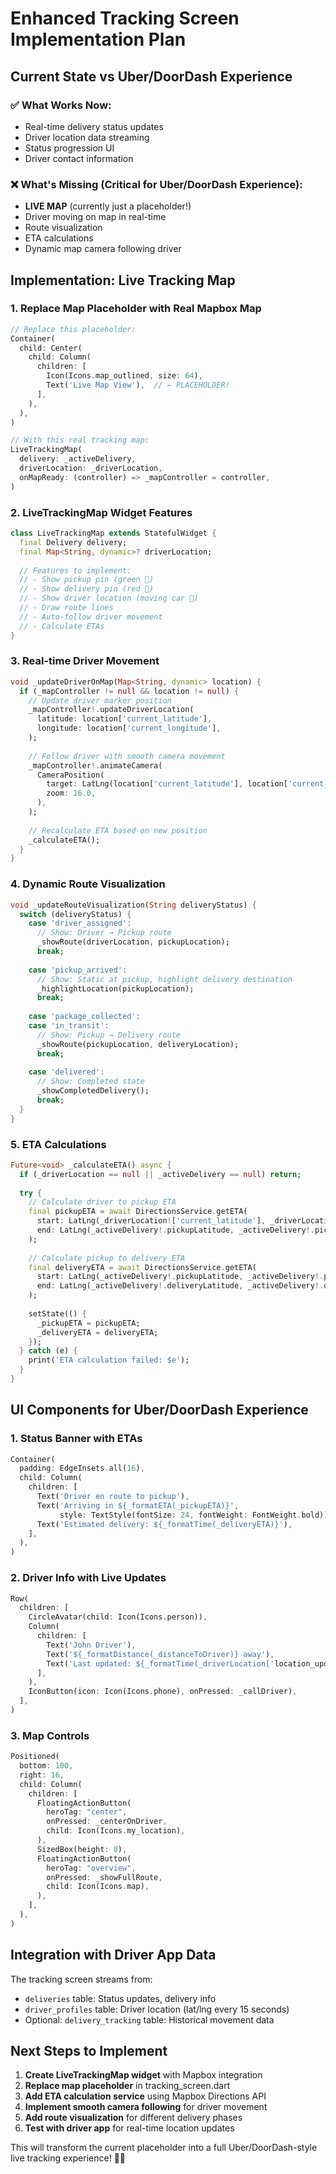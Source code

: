 # Enhanced Tracking Screen Implementation Plan

## Current State vs Uber/DoorDash Experience

### ✅ What Works Now:
- Real-time delivery status updates
- Driver location data streaming
- Status progression UI
- Driver contact information

### ❌ What's Missing (Critical for Uber/DoorDash Experience):
- **LIVE MAP** (currently just a placeholder!)
- Driver moving on map in real-time
- Route visualization
- ETA calculations
- Dynamic map camera following driver

## Implementation: Live Tracking Map

### 1. Replace Map Placeholder with Real Mapbox Map

```dart
// Replace this placeholder:
Container(
  child: Center(
    child: Column(
      children: [
        Icon(Icons.map_outlined, size: 64),
        Text('Live Map View'),  // ← PLACEHOLDER!
      ],
    ),
  ),
)

// With this real tracking map:
LiveTrackingMap(
  delivery: _activeDelivery,
  driverLocation: _driverLocation,
  onMapReady: (controller) => _mapController = controller,
)
```

### 2. LiveTrackingMap Widget Features

```dart
class LiveTrackingMap extends StatefulWidget {
  final Delivery delivery;
  final Map<String, dynamic>? driverLocation;
  
  // Features to implement:
  // - Show pickup pin (green 📍)
  // - Show delivery pin (red 🏁)  
  // - Show driver location (moving car 🚗)
  // - Draw route lines
  // - Auto-follow driver movement
  // - Calculate ETAs
}
```

### 3. Real-time Driver Movement

```dart
void _updateDriverOnMap(Map<String, dynamic> location) {
  if (_mapController != null && location != null) {
    // Update driver marker position
    _mapController!.updateDriverLocation(
      latitude: location['current_latitude'],
      longitude: location['current_longitude'],
    );
    
    // Follow driver with smooth camera movement
    _mapController!.animateCamera(
      CameraPosition(
        target: LatLng(location['current_latitude'], location['current_longitude']),
        zoom: 16.0,
      ),
    );
    
    // Recalculate ETA based on new position
    _calculateETA();
  }
}
```

### 4. Dynamic Route Visualization

```dart
void _updateRouteVisualization(String deliveryStatus) {
  switch (deliveryStatus) {
    case 'driver_assigned':
      // Show: Driver → Pickup route
      _showRoute(driverLocation, pickupLocation);
      break;
      
    case 'pickup_arrived':
      // Show: Static at pickup, highlight delivery destination
      _highlightLocation(pickupLocation);
      break;
      
    case 'package_collected':
    case 'in_transit':
      // Show: Pickup → Delivery route
      _showRoute(pickupLocation, deliveryLocation);
      break;
      
    case 'delivered':
      // Show: Completed state
      _showCompletedDelivery();
      break;
  }
}
```

### 5. ETA Calculations

```dart
Future<void> _calculateETA() async {
  if (_driverLocation == null || _activeDelivery == null) return;
  
  try {
    // Calculate driver to pickup ETA
    final pickupETA = await DirectionsService.getETA(
      start: LatLng(_driverLocation!['current_latitude'], _driverLocation!['current_longitude']),
      end: LatLng(_activeDelivery!.pickupLatitude, _activeDelivery!.pickupLongitude),
    );
    
    // Calculate pickup to delivery ETA  
    final deliveryETA = await DirectionsService.getETA(
      start: LatLng(_activeDelivery!.pickupLatitude, _activeDelivery!.pickupLongitude),
      end: LatLng(_activeDelivery!.deliveryLatitude, _activeDelivery!.deliveryLongitude),
    );
    
    setState(() {
      _pickupETA = pickupETA;
      _deliveryETA = deliveryETA;
    });
  } catch (e) {
    print('ETA calculation failed: $e');
  }
}
```

## UI Components for Uber/DoorDash Experience

### 1. Status Banner with ETAs
```dart
Container(
  padding: EdgeInsets.all(16),
  child: Column(
    children: [
      Text('Driver en route to pickup'),
      Text('Arriving in ${_formatETA(_pickupETA)}', 
           style: TextStyle(fontSize: 24, fontWeight: FontWeight.bold)),
      Text('Estimated delivery: ${_formatTime(_deliveryETA)}'),
    ],
  ),
)
```

### 2. Driver Info with Live Updates
```dart
Row(
  children: [
    CircleAvatar(child: Icon(Icons.person)),
    Column(
      children: [
        Text('John Driver'),
        Text('${_formatDistance(_distanceToDriver)} away'),
        Text('Last updated: ${_formatTime(_driverLocation['location_updated_at'])}'),
      ],
    ),
    IconButton(icon: Icon(Icons.phone), onPressed: _callDriver),
  ],
)
```

### 3. Map Controls
```dart
Positioned(
  bottom: 100,
  right: 16,
  child: Column(
    children: [
      FloatingActionButton(
        heroTag: "center",
        onPressed: _centerOnDriver,
        child: Icon(Icons.my_location),
      ),
      SizedBox(height: 8),
      FloatingActionButton(
        heroTag: "overview", 
        onPressed: _showFullRoute,
        child: Icon(Icons.map),
      ),
    ],
  ),
)
```

## Integration with Driver App Data

The tracking screen streams from:
- `deliveries` table: Status updates, delivery info
- `driver_profiles` table: Driver location (lat/lng every 15 seconds)
- Optional: `delivery_tracking` table: Historical movement data

## Next Steps to Implement

1. **Create LiveTrackingMap widget** with Mapbox integration
2. **Replace map placeholder** in tracking_screen.dart
3. **Add ETA calculation service** using Mapbox Directions API
4. **Implement smooth camera following** for driver movement
5. **Add route visualization** for different delivery phases
6. **Test with driver app** for real-time location updates

This will transform the current placeholder into a full Uber/DoorDash-style live tracking experience! 🚗📍